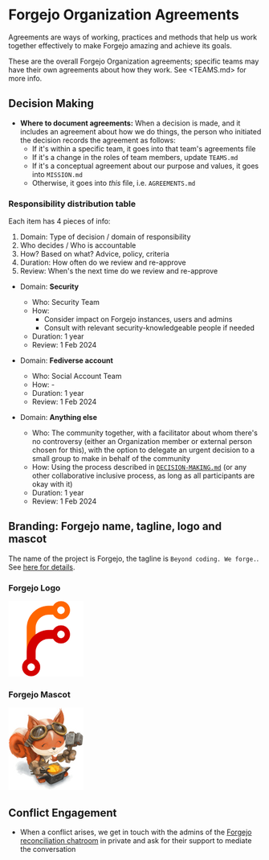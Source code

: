 # Forgejo Organization Agreements

Agreements are ways of working, practices and methods that help us work
together effectively to make Forgejo amazing and achieve its goals.

These are the overall Forgejo Organization agreements; specific teams may have
their own agreements about how they work. See <TEAMS.md> for more info.

## Decision Making

- **Where to document agreements:** When a decision is made, and it includes an agreement about how we do things, the person who initiated the decision records the agreement as follows:
    - If it's within a specific team, it goes into that team's agreements file
    - If it's a change in the roles of team members, update `TEAMS.md`
    - If it's a conceptual agreement about our purpose and values, it goes into `MISSION.md`
    - Otherwise, it goes into *this* file, i.e. `AGREEMENTS.md`

### Responsibility distribution table

Each item has 4 pieces of info:

1. Domain: Type of decision / domain of responsibility
2. Who decides / Who is accountable
3. How? Based on what? Advice, policy, criteria
4. Duration: How often do we review and re-approve
5. Review: When's the next time do we review and re-approve

* Domain: **Security**
  - Who: Security Team
  - How:
    - Consider impact on Forgejo instances, users and admins
    - Consult with relevant security-knowledgeable people if needed
  - Duration: 1 year
  - Review: 1 Feb 2024

* Domain: **Fediverse account**
  - Who: Social Account Team
  - How: -
  - Duration: 1 year
  - Review: 1 Feb 2024

* Domain: **Anything else**
  - Who: The community together, with a facilitator about whom there's no
         controversy (either an Organization member or external person chosen
         for this), with the option to delegate an urgent decision to a small
         group to make in behalf of the community
  - How: Using the process described in
         [`DECISION-MAKING.md`](DECISION-MAKING.md) (or any other collaborative
         inclusive process, as long as all participants are okay with it)
  - Duration: 1 year
  - Review: 1 Feb 2024

## Branding: Forgejo name, tagline, logo and mascot

The name of the project is Forgejo, the tagline is `Beyond coding. We forge.`. See [here for details](BRANDING.md).

### Forgejo Logo

<img src="./branding/logo/forgejo.png" alt="Logo" width="150" />

### Forgejo Mascot

<img src="./branding/mascot/2022-11-27_Forgejo_by-David-Revoy_small.jpg" alt="Logo" width="150" />

## Conflict Engagement

- When a conflict arises, we get in touch with the admins of the [Forgejo reconciliation chatroom](https://matrix.to/#/#forgejo-reconciliation:matrix.org) in private and ask for their support to mediate the conversation
